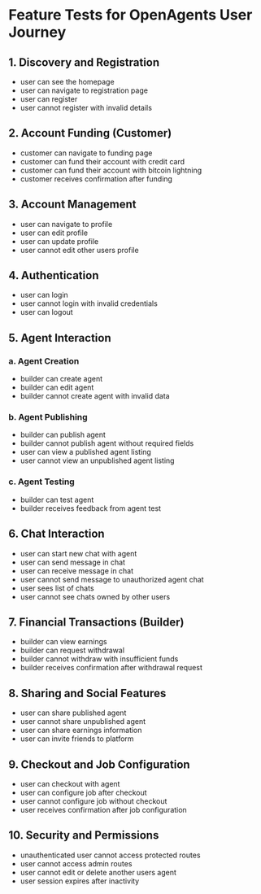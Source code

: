 # Feature Tests for OpenAgents User Journey

## 1. Discovery and Registration
- user can see the homepage
- user can navigate to registration page
- user can register
- user cannot register with invalid details

## 2. Account Funding (Customer)
- customer can navigate to funding page
- customer can fund their account with credit card
- customer can fund their account with bitcoin lightning
- customer receives confirmation after funding

## 3. Account Management
- user can navigate to profile
- user can edit profile
- user can update profile
- user cannot edit other users profile

## 4. Authentication
- user can login
- user cannot login with invalid credentials
- user can logout

## 5. Agent Interaction
### a. Agent Creation
- builder can create agent
- builder can edit agent
- builder cannot create agent with invalid data

### b. Agent Publishing
- builder can publish agent
- builder cannot publish agent without required fields
- user can view a published agent listing
- user cannot view an unpublished agent listing

### c. Agent Testing
- builder can test agent
- builder receives feedback from agent test

## 6. Chat Interaction
- user can start new chat with agent
- user can send message in chat
- user can receive message in chat
- user cannot send message to unauthorized agent chat
- user sees list of chats
- user cannot see chats owned by other users

## 7. Financial Transactions (Builder)
- builder can view earnings
- builder can request withdrawal
- builder cannot withdraw with insufficient funds
- builder receives confirmation after withdrawal request

## 8. Sharing and Social Features
- user can share published agent
- user cannot share unpublished agent
- user can share earnings information
- user can invite friends to platform

## 9. Checkout and Job Configuration
- user can checkout with agent
- user can configure job after checkout
- user cannot configure job without checkout
- user receives confirmation after job configuration

## 10. Security and Permissions
- unauthenticated user cannot access protected routes
- user cannot access admin routes
- user cannot edit or delete another users agent
- user session expires after inactivity
